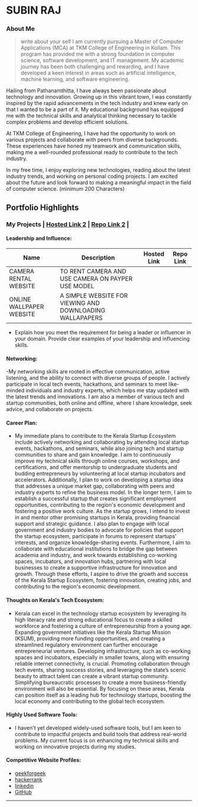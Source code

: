 # SUBIN RAJ

### About Me

> write about your self 
I am currently pursuing a Master of Computer Applications (MCA) at TKM College of Engineering in Kollam. This program has provided me with a strong foundation in computer science, software development, and IT management. My academic journey has been both challenging and rewarding, and I have developed a keen interest in areas such as artificial intelligence, machine learning, and software engineering.

Hailing from Pathanamthitta, I have always been passionate about technology and innovation. Growing up in this vibrant town, I was constantly inspired by the rapid advancements in the tech industry and knew early on that I wanted to be a part of it. My educational background has equipped me with the technical skills and analytical thinking necessary to tackle complex problems and develop efficient solutions.

At TKM College of Engineering, I have had the opportunity to work on various projects and collaborate with peers from diverse backgrounds. These experiences have honed my teamwork and communication skills, making me a well-rounded professional ready to contribute to the tech industry.

In my free time, I enjoy exploring new technologies, reading about the latest industry trends, and working on personal coding projects. I am excited about the future and look forward to making a meaningful impact in the field of computer science. (minimum 200 Characters)


## Portfolio Highlights

### My Projects       | [Hosted Link 2](https://example.com)    | [Repo Link 2](https://github.com/username/project2)             |

#### Leadership and Influence:


| Name                | Description                                                               | Hosted Link                              | Repo Link                                                      |
|---------------------|---------------------------------------------------------------------------|------------------------------------------|----------------------------------------------------------------|
| CAMERA RENTAL WEBSITE | TO RENT CAMERA AND USE CAMERA ON PAYPER USE MODEL                                          |    |       |
| ONLINE WALLPAPER WEBSITE  | A SIMPLE WEBSITE FOR VIEWING AND DOWNLOADING WALLAPAPERS                                   
- Explain how you meet the requirement for being a leader or influencer in your domain. Provide clear examples of your leadership and influencing skills.

#### Networking:

-My networking skills are rooted in effective communication, active listening, and the ability to connect with diverse groups of people.
I actively participate in local tech events, hackathons, and seminars to meet like-minded individuals and industry experts,
which helps me stay updated with the latest trends and innovations. I am also a member of various tech and startup communities,
both online and offline, where I share knowledge, seek advice, and collaborate on projects.
#### Career Plan:

- My immediate plans to contribute to the Kerala Startup Ecosystem include actively networking and collaborating by attending local startup events, hackathons, and seminars, while also joining tech and startup communities to share and gain knowledge.
I aim to continuously improve my technical skills through online courses, workshops, and certifications, and offer mentorship to undergraduate students and budding entrepreneurs by volunteering at local startup incubators and accelerators. 
Additionally, I plan to work on developing a startup idea that addresses a unique market gap, collaborating with peers and industry experts to refine the business model. 
In the longer term, I aim to establish a successful startup that creates significant employment opportunities, contributing to the region's economic development and fostering a positive work culture. As the startup grows,
I intend to invest in and mentor other promising startups in Kerala, providing financial support and strategic guidance.
I also plan to engage with local government and industry bodies to advocate for policies that support the startup ecosystem, participate in forums to represent startups' interests, and organize knowledge-sharing events.
Furthermore, I aim to collaborate with educational institutions to bridge the gap between academia and industry, and work towards establishing co-working spaces, incubators, and innovation hubs, partnering with local businesses to create a supportive infrastructure for innovation and growth. 
Through these efforts, I aspire to drive the growth and success of the Kerala Startup Ecosystem, fostering innovation, creating jobs, and contributing to the region's economic development.

#### Thoughts on Kerala's Tech Ecosystem:

- Kerala can excel in the technology startup ecosystem by leveraging its high literacy rate and strong educational focus to create a skilled workforce and fostering a culture of entrepreneurship from a young age. 
Expanding government initiatives like the Kerala Startup Mission (KSUM), providing more funding opportunities, and creating a streamlined regulatory environment can further encourage entrepreneurial ventures. Developing infrastructure, such as co-working spaces and incubators, 
especially in smaller towns, along with ensuring reliable internet connectivity, is crucial. Promoting collaboration through tech events, sharing success stories, and leveraging the state’s scenic beauty to attract talent can create a vibrant startup community.
Simplifying bureaucratic processes to create a more business-friendly environment will also be essential. By focusing on these areas, Kerala can position itself as a leading hub for technology startups, boosting the local economy and contributing to the global tech ecosystem.




#### Highly Used Software Tools:

- I haven't yet developed widely-used software tools, but I am keen to contribute to impactful projects and build tools that address real-world problems. My current focus is on enhancing my technical skills and working on innovative projects during my studies.

#### Competitive Website Profiles:


- [geekforgeek](https://www.geeksforgeeks.org/user/mcasuyl5o/)
- [hackerrank](https://www.hackerrank.com/profile/mcasubin)
- [linkedin](https://www.linkedin.com/in/subin-raj-7296a3239/)
- [GitHub](https://www.linkedin.com/in/subin-raj-7296a3239/)






---
